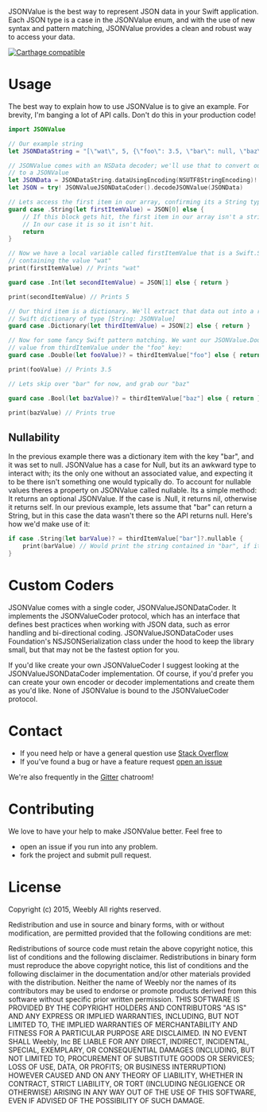JSONValue is the best way to represent JSON data in your Swift application. Each JSON type is a case in the JSONValue enum,
and with the use of new syntax and pattern matching, JSONValue provides a clean and robust way to access your data.

[![Carthage compatible](https://img.shields.io/badge/Carthage-compatible-4BC51D.svg?style=flat)](https://github.com/Carthage/Carthage)

# Usage

The best way to explain how to use JSONValue is to give an example. For brevity, I'm banging a lot of API calls. Don't do this 
in your production code!

```swift
import JSONValue

// Our example string
let JSONDataString = "[\"wat\", 5, {\"foo\": 3.5, \"bar\": null, \"baz\": true}]"

// JSONValue comes with an NSData decoder; we'll use that to convert our string 
// to a JSONValue
let JSONData = JSONDataString.dataUsingEncoding(NSUTF8StringEncoding)!
let JSON = try! JSONValueJSONDataCoder().decodeJSONValue(JSONData)

// Lets access the first item in our array, confirming its a String type
guard case .String(let firstItemValue) = JSON[0] else {
    // If this block gets hit, the first item in our array isn't a string.
    // In our case it is so it isn't hit.
    return
}

// Now we have a local variable called firstItemValue that is a Swift.String 
// containing the value "wat"
print(firstItemValue) // Prints "wat"

guard case .Int(let secondItemValue) = JSON[1] else { return }

print(secondItemValue) // Prints 5

// Our third item is a dictionary. We'll extract that data out into a regular 
// Swift dictionary of type [String: JSONValue]
guard case .Dictionary(let thirdItemValue) = JSON[2] else { return }

// Now for some fancy Swift pattern matching. We want our JSONValue.Double's 
// value from thirdItemValue under the "foo" key:
guard case .Double(let fooValue)? = thirdItemValue["foo"] else { return }

print(fooValue) // Prints 3.5

// Lets skip over "bar" for now, and grab our "baz"

guard case .Bool(let bazValue)? = thirdItemValue["baz"] else { return }

print(bazValue) // Prints true

```

## Nullability

In the previous example there was a dictionary item with the key "bar", and it was set to null. JSONValue has a case
for Null, but its an awkward type to interact with; its the only one without an associated value, and expecting it to 
be there isn't something one would typically do. To account for nullable values theres a property on JSONValue called
nullable. Its a simple method: It returns an optional JSONValue. If the case is .Null, it returns nil, otherwise it
returns self. In our previous example, lets assume that "bar" can return a String, but in this case the data wasn't
there so the API returns null. Here's how we'd make use of it:

```swift
if case .String(let barValue)? = thirdItemValue["bar"]?.nullable {
    print(barValue) // Would print the string contained in "bar", if it had one.
}
```

# Custom Coders

JSONValue comes with a single coder, JSONValueJSONDataCoder. It implements the JSONValueCoder protocol, which has
an interface that defines best practices when working with JSON data, such as error handling and bi-directional
coding. JSONValueJSONDataCoder uses Foundation's NSJSONSerialization class under the hood to keep the library
small, but that may not be the fastest option for you. 

If you'd like create your own JSONValueCoder I suggest looking at the JSONValueJSONDataCoder implementation. Of 
course, if you'd prefer you can create your own encoder or decoder implementations and create them as you'd like. None
of JSONValue is bound to the JSONValueCoder protocol.

# Contact

* If you need help or have a general question use [Stack Overflow](https://stackoverflow.com/questions/tagged/jsonvalue)
* If you've found a bug or have a feature request [open an issue](https://github.com/weebly/JSONValue/issues/new)

We're also frequently in the [Gitter](https://gitter.im/weebly/JSONValue) chatroom!

# Contributing

We love to have your help to make JSONValue better. Feel free to

- open an issue if you run into any problem.
- fork the project and submit pull request.

# License

Copyright (c) 2015, Weebly All rights reserved.

Redistribution and use in source and binary forms, with or without modification, are permitted provided that the following conditions are met:

Redistributions of source code must retain the above copyright notice, this list of conditions and the following disclaimer. Redistributions in binary form must reproduce the above copyright notice, this list of conditions and the following disclaimer in the documentation and/or other materials provided with the distribution. Neither the name of Weebly nor the names of its contributors may be used to endorse or promote products derived from this software without specific prior written permission. THIS SOFTWARE IS PROVIDED BY THE COPYRIGHT HOLDERS AND CONTRIBUTORS "AS IS" AND ANY EXPRESS OR IMPLIED WARRANTIES, INCLUDING, BUT NOT LIMITED TO, THE IMPLIED WARRANTIES OF MERCHANTABILITY AND FITNESS FOR A PARTICULAR PURPOSE ARE DISCLAIMED. IN NO EVENT SHALL Weebly, Inc BE LIABLE FOR ANY DIRECT, INDIRECT, INCIDENTAL, SPECIAL, EXEMPLARY, OR CONSEQUENTIAL DAMAGES (INCLUDING, BUT NOT LIMITED TO, PROCUREMENT OF SUBSTITUTE GOODS OR SERVICES; LOSS OF USE, DATA, OR PROFITS; OR BUSINESS INTERRUPTION) HOWEVER CAUSED AND ON ANY THEORY OF LIABILITY, WHETHER IN CONTRACT, STRICT LIABILITY, OR TORT (INCLUDING NEGLIGENCE OR OTHERWISE) ARISING IN ANY WAY OUT OF THE USE OF THIS SOFTWARE, EVEN IF ADVISED OF THE POSSIBILITY OF SUCH DAMAGE.
